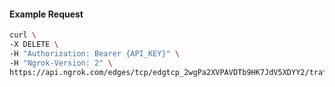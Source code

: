 <!-- Code generated for API Clients. DO NOT EDIT. -->

#### Example Request

```bash
curl \
-X DELETE \
-H "Authorization: Bearer {API_KEY}" \
-H "Ngrok-Version: 2" \
https://api.ngrok.com/edges/tcp/edgtcp_2wgPa2XVPAVDTb9HK7JdV5XDYY2/traffic_policy
```
